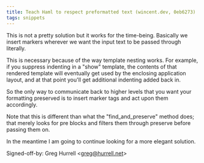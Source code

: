 ```yaml
---
title: Teach Haml to respect preformatted text (wincent.dev, 0eb6273)
tags: snippets
---
```


This is not a pretty solution but it works for the time-being. Basically we insert markers wherever we want the input text to be passed through literally.

This is necessary because of the way template nesting works. For example, if you suppress indenting in a "show" template, the contents of that rendered template will eventually get used by the enclosing application layout, and at that point you'll get additional indenting added back in.

So the only way to communicate back to higher levels that you want your formatting preserved is to insert marker tags and act upon them accordingly.

Note that this is different than what the "find_and_preserve" method does; that merely looks for pre blocks and filters them through preserve before passing them on.

In the meantime I am going to continue looking for a more elegant solution.

Signed-off-by: Greg Hurrell &lt;greg@hurrell.net&gt;
